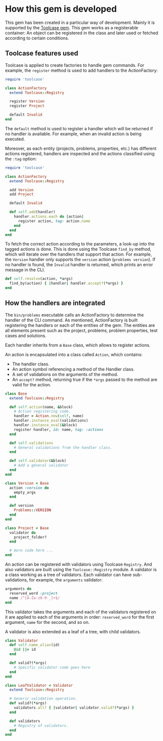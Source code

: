 # How this gem is developed

This gem has been created in a particular way of development.
Mainly it is supported by the [Toolcase gem](https://github.com/enchf/toolcase).
This gem works as a registerable container:
An object can be registered in the class and later used or fetched according to certain conditions.

## Toolcase features used

Toolcase is applied to create factories to handle gem commands.
For example, the `register` method is used to add handlers to the ActionFactory:

```ruby
require 'toolcase'

class ActionFactory
  extend Toolcase::Registry

  register Version
  register Project

  default Invalid
end
```

The `default` method is used to register a handler which will be returned if no handler is available.
For example, when an invalid action is being executed.

Moreover, as each entity (projects, problems, properties, etc.) has different actions registered,
handlers are inspected and the actions classified using the `:tag` option:

```ruby
require 'toolcase'

class ActionFactory
  extend Toolcase::Registry

  add Version
  add Project

  default Invalid

  def self.add(handler)
    handler.actions.each do |action|
      register action, tag: action.name
    end
  end
end
```

To fetch the correct action according to the parameters, a look-up into the tagged actions is done.
This is done using the Toolcase `find_by` method, which will iterate over the handlers that support that action.
For example, the `Version` handler only supports the `version` action (`problems version`).
If no handler is found, the `Invalid` handler is returned, which prints an error message in the CLI.

```ruby
def self.resolve(action, *args)
  find_by(action) { |handler| handler.accept?(*args) }
end
```

## How the handlers are integrated

The `bin/problems` executable calls an ActionFactory to determine the handler of the CLI command.
As mentioned, ActionFactory is built registering the handlers or each of the entities of the gem.
The entities are all elements present such as the project, problems, problem properties, test cases and solutions.

Each handler inherits from a `Base` class, which allows to register actions.

An action is encapsulated into a class called `Action`, which contains:

* The handler class.
* An action symbol referencing a method of the Handler class.
* A set of validations on the arguments of the method.
* An `accept?` method, returning true if the `*args` passed to the method are valid for the action.

```ruby
class Base
  extend Toolcase::Registry

  def self.action(name, &block)
    # Action registering code.
    handler = Action.new(self, name)
    handler.instance_eval(validations)
    handler.instance_eval(&block)
    register handler, id: name, tag: :actions
  end

  def self.validations
    # General validations from the handler class.
  end

  def self.validator(&block)
    # Add a general validator
  end
end

class Version < Base
  action :version do
    empty_args
  end

  def version
    Problems::VERSION
  end
end

class Project < Base
  validator do
    project_folder?
  end

  # more code here ...
end
```

An action can be registered with validators using Toolcase `Registry`.
And also validators are built using the `Toolcase::Registry` module.
A validator is a class working as a tree of validators.
Each validator can have sub-validations, for example, the `arguments` validator:

```ruby
arguments do
  reserved_word :project
  name /^[A-Za-z0-9-_]+$/
end
```

This validator takes the arguments and each of the validators registered on it are applied to each of the arguments in order:
`reserved_word` for the first argument, `name` for the second, and so on.

A validator is also extended as a leaf of a tree, with child validators.

```ruby
class Validator
  def self.name_alias(id)
    @id ||= id
  end

  def valid?(*args)
    # Specific validator code goes here
  end
end

class LeafValidator < Validator
  extend Toolcase::Registry

  # Generic validation operation.
  def valid?(*args)
    validators.all? { |validator| validator.valid?(*args) }
  end

  def validators
    # Registry of validators.
  end
end
```
